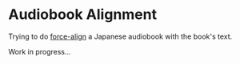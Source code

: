Audiobook Alignment
====================

Trying to do [force-align](https://github.com/pettarin/forced-alignment-tools#definition-of-forced-alignment)
a Japanese audiobook with the book's text.

Work in progress...